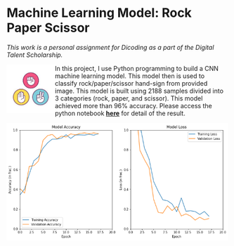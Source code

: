# Machine Learning Model: Rock Paper Scissor

_This work is a personal assignment for Dicoding as a part of the Digital Talent Scholarship._

<img src="gallery/janken.jpg" align="left" width="110" height="110"> In this project, I use Python programming to build a CNN machine learning model. This model then is used to classify rock/paper/scissor hand-sign from provided image. This model is built using 2188 samples divided into 3 categories (rock, paper, and scissor). This model achieved more than 96% accuracy. Please access the python notebook **[here](dicoding_rps_fl.ipynb)** for detail of the result.

<img src="gallery/janken_val_result.png" align="center">

